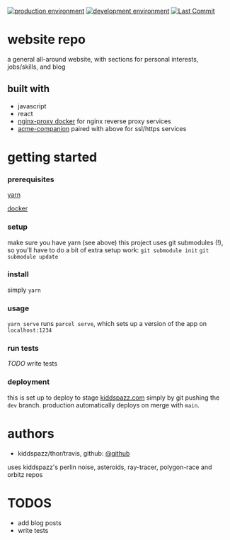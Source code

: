 [![production environment](https://github.com/kiddspazz/www/actions/workflows/deploy-to-prod.yml/badge.svg?branch=main)](https://github.com/kiddspazz/www/actions/workflows/deploy-to-prod.yml)
[![development environment](https://github.com/kiddspazz/www/actions/workflows/deploy-to-dev.yml/badge.svg?branch=dev)](https://github.com/kiddspazz/www/actions/workflows/deploy-to-dev.yml)
[![Last Commit](https://img.shields.io/github/last-commit/kiddspazz/www)](https://github.com/kiddspazz/www)

# website repo

a general all-around website, with sections for personal interests, jobs/skills, and blog

## built with

* javascript
* react
* [nginx-proxy docker](https://github.com/nginx-proxy/nginx-proxy) for nginx reverse proxy services
* [acme-companion](https://github.com/nginx-proxy/acme-companion) paired with above for ssl/https
    services

# getting started
### prerequisites

[yarn](https://yarnpkg.com)

[docker](https://www.docker.com)

### setup

make sure you have yarn (see above)
this project uses git submodules (!), so you'll have to do a bit of extra setup work:
`git submodule init`
`git submodule update`

### install

simply `yarn`

### usage

`yarn serve` runs `parcel serve`, which sets up a version of the app on `localhost:1234`

### run tests

*TODO* write tests

### deployment

this is set up to deploy to stage [kiddspazz.com](https://www.kiddspazz.com) simply by git pushing
the `dev` branch.
production automatically deploys on merge with `main`.

# authors

* kiddspazz/thor/travis, github: [@github](https://github.com/kiddspazz)

uses kiddspazz's perlin noise, asteroids, ray-tracer, polygon-race and orbitz repos

# TODOS

* add blog posts
* write tests

